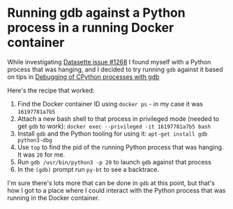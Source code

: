 # Running gdb against a Python process in a running Docker container

While investigating [Datasette issue #1268](https://github.com/simonw/datasette/issues/1268) I found myself with a Python process that was hanging, and I decided to try running `gdb` against it based on tips in [Debugging of CPython processes with gdb](https://www.podoliaka.org/2016/04/10/debugging-cpython-gdb/)

Here's the recipe that worked:

1. Find the Docker container ID using `docker ps` - in my case it was `16197781a7b5`
2. Attach a new bash shell to that process in privileged mode (needed to get `gdb` to work): `docker exec --privileged -it 16197781a7b5 bash`
3. Install `gdb` and the Python tooling for using it: `apt-get install gdb python3-dbg`
4. Use `top` to find the pid of the running Python process that was hanging. It was `20` for me.
5. Run `gdb /usr/bin/python3 -p 20` to launch `gdb` against that process
6. In the `(gdb)` prompt run `py-bt` to see a backtrace.

I'm sure there's lots more that can be done in `gdb` at this point, but that's how I got to a place where I could interact with the Python process that was running in the Docker container.
